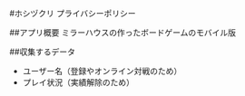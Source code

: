 #ホシヅクリ プライバシーポリシー

##アプリ概要
ミラーハウスの作ったボードゲームのモバイル版

##収集するデータ
- ユーザー名（登録やオンライン対戦のため）
- プレイ状況（実績解除のため）
